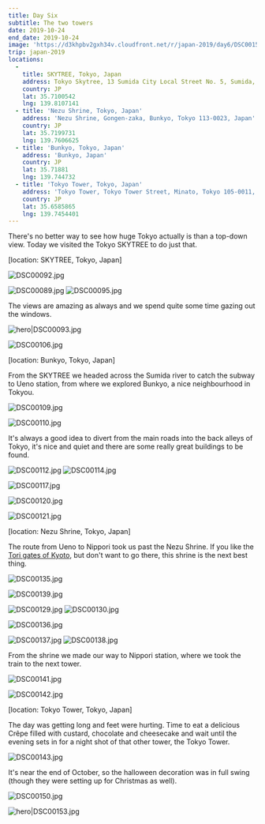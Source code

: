 ```yaml
---
title: Day Six
subtitle: The two towers
date: 2019-10-24
end_date: 2019-10-24
image: 'https://d3khpbv2gxh34v.cloudfront.net/r/japan-2019/day6/DSC00151.jpg'
trip: japan-2019
locations:
  -
    title: SKYTREE, Tokyo, Japan
    address: Tokyo Skytree, 13 Sumida City Local Street No. 5, Sumida, Tokyo 131-0045, Japan
    country: JP
    lat: 35.7100542
    lng: 139.8107141
  - title: 'Nezu Shrine, Tokyo, Japan'
    address: 'Nezu Shrine, Gongen-zaka, Bunkyo, Tokyo 113-0023, Japan'
    country: JP
    lat: 35.7199731
    lng: 139.7606625
  - title: 'Bunkyo, Tokyo, Japan'
    address: 'Bunkyo, Japan'
    country: JP
    lat: 35.71881
    lng: 139.744732
  - title: 'Tokyo Tower, Tokyo, Japan'
    address: 'Tokyo Tower, Tokyo Tower Street, Minato, Tokyo 105-0011, Japan'
    country: JP
    lat: 35.6585865
    lng: 139.7454401
---
```


There's no better way to see how huge Tokyo actually is than a top-down view. Today we visited the Tokyo SKYTREE to do just that.

[location: SKYTREE, Tokyo, Japan]

![DSC00092.jpg](https://d3khpbv2gxh34v.cloudfront.net/r/japan-2019/day6/DSC00092.jpg "1.5")

![DSC00089.jpg](https://d3khpbv2gxh34v.cloudfront.net/r/japan-2019/day6/DSC00089.jpg "0.667")
![DSC00095.jpg](https://d3khpbv2gxh34v.cloudfront.net/r/japan-2019/day6/DSC00095.jpg "0.667")

The views are amazing as always and we spend quite some time gazing out the windows.

![hero|DSC00093.jpg](https://d3khpbv2gxh34v.cloudfront.net/r/japan-2019/day6/DSC00093.jpg "1.5")

![DSC00106.jpg](https://d3khpbv2gxh34v.cloudfront.net/r/japan-2019/day6/DSC00106.jpg "1.5")


[location: Bunkyo, Tokyo, Japan]

From the SKYTREE we headed across the Sumida river to catch the subway to Ueno station, from where we explored Bunkyo, a nice neighbourhood in Tokyou.

![DSC00109.jpg](https://d3khpbv2gxh34v.cloudfront.net/r/japan-2019/day6/DSC00109.jpg "1.5")

![DSC00110.jpg](https://d3khpbv2gxh34v.cloudfront.net/r/japan-2019/day6/DSC00110.jpg "1.5")

It's always a good idea to divert from the main roads into the back alleys of Tokyo, it's nice and quiet and there are some really great buildings to be found.

![DSC00112.jpg](https://d3khpbv2gxh34v.cloudfront.net/r/japan-2019/day6/DSC00112.jpg "0.667")
![DSC00114.jpg](https://d3khpbv2gxh34v.cloudfront.net/r/japan-2019/day6/DSC00114.jpg "1.5")

![DSC00117.jpg](https://d3khpbv2gxh34v.cloudfront.net/r/japan-2019/day6/DSC00117.jpg "1.5")

![DSC00120.jpg](https://d3khpbv2gxh34v.cloudfront.net/r/japan-2019/day6/DSC00120.jpg "1.5")

![DSC00121.jpg](https://d3khpbv2gxh34v.cloudfront.net/r/japan-2019/day6/DSC00121.jpg "1.5")

[location: Nezu Shrine, Tokyo, Japan]

The route from Ueno to Nippori took us past the Nezu Shrine. If you like the [Tori gates of Kyoto](https://matsimitsu.com/trips/asia-2014/day-twelve/), but don't want to go there, this shrine is the next best thing.

![DSC00135.jpg](https://d3khpbv2gxh34v.cloudfront.net/r/japan-2019/day6/DSC00135.jpg "1.5")

![DSC00139.jpg](https://d3khpbv2gxh34v.cloudfront.net/r/japan-2019/day6/DSC00139.jpg "1.5")

![DSC00129.jpg](https://d3khpbv2gxh34v.cloudfront.net/r/japan-2019/day6/DSC00129.jpg "0.667")
![DSC00130.jpg](https://d3khpbv2gxh34v.cloudfront.net/r/japan-2019/day6/DSC00130.jpg "1.5")

![DSC00136.jpg](https://d3khpbv2gxh34v.cloudfront.net/r/japan-2019/day6/DSC00136.jpg "1.5")


![DSC00137.jpg](https://d3khpbv2gxh34v.cloudfront.net/r/japan-2019/day6/DSC00137.jpg "1.5")
![DSC00138.jpg](https://d3khpbv2gxh34v.cloudfront.net/r/japan-2019/day6/DSC00138.jpg "1.5")

From the shrine we made our way to Nippori station, where we took the train to the next tower.

![DSC00141.jpg](https://d3khpbv2gxh34v.cloudfront.net/r/japan-2019/day6/DSC00141.jpg "1.5")

![DSC00142.jpg](https://d3khpbv2gxh34v.cloudfront.net/r/japan-2019/day6/DSC00142.jpg "1.5")

[location: Tokyo Tower, Tokyo, Japan]

The day was getting long and feet were hurting. Time to eat a delicious Crêpe filled with custard, chocolate and cheesecake and wait until the evening sets in for a night shot of that other tower, the Tokyo Tower.

![DSC00143.jpg](https://d3khpbv2gxh34v.cloudfront.net/r/japan-2019/day6/DSC00143.jpg "1.5")

It's near the end of October, so the halloween decoration was in full swing (though they were setting up for Christmas as well).

![DSC00150.jpg](https://d3khpbv2gxh34v.cloudfront.net/r/japan-2019/day6/DSC00150.jpg "1.5")

![hero|DSC00153.jpg](https://d3khpbv2gxh34v.cloudfront.net/r/japan-2019/day6/DSC00153.jpg "1.5")
